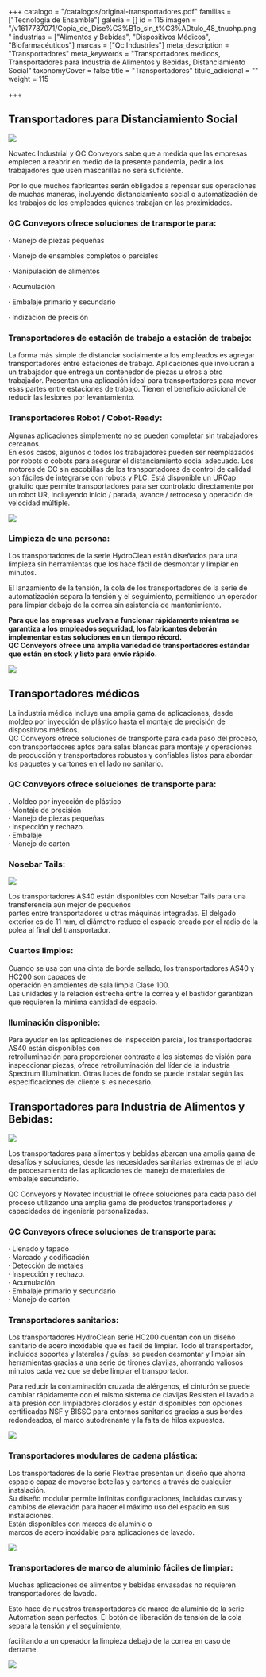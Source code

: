 +++
catalogo = "/catalogos/original-transportadores.pdf"
familias = ["Tecnología de Ensamble"]
galeria = []
id = 115
imagen = "/v1617737071/Copia_de_Dise%C3%B1o_sin_t%C3%ADtulo_48_tnuohp.png"
industrias = ["Alimentos y Bebidas", "Dispositivos Médicos", "Biofarmacéuticos"]
marcas = ["Qc Industries"]
meta_description = "Transportadores"
meta_keywords = "Transportadores médicos, Transportadores  para Industria de Alimentos y Bebidas, Distanciamiento Social"
taxonomyCover = false
title = "Transportadores"
titulo_adicional = ""
weight = 115

+++
## **Transportadores para Distanciamiento Social**

![](https://res.cloudinary.com/novatec/v1596828434/47f933a7-4ec0-46b2-ac3a-4331b0202171_jw0okb.png)

Novatec Industrial y QC Conveyors sabe que a medida que las empresas empiecen a reabrir en medio de la presente pandemia, pedir a los trabajadores que usen mascarillas no será suficiente.

Por lo que muchos fabricantes serán obligados a repensar sus operaciones de muchas maneras, incluyendo distanciamiento social o automatización de los trabajos de los empleados quienes trabajan en las proximidades.

### **QC Conveyors ofrece soluciones de transporte para:**

· Manejo de piezas pequeñas

· Manejo de ensambles completos o parciales

· Manipulación de alimentos

· Acumulación

· Embalaje primario y secundario

· Indización de precisión

### **Transportadores de estación de trabajo a estación de trabajo:**

La forma más simple de distanciar socialmente a los empleados es agregar transportadores entre estaciones de trabajo. Aplicaciones que involucran a un trabajador que entrega un contenedor de piezas u otros a otro trabajador. Presentan una aplicación ideal para transportadores para mover esas partes entre estaciones de trabajo. Tienen el beneficio adicional de reducir las lesiones por levantamiento.

### **Transportadores Robot / Cobot-Ready:**

Algunas aplicaciones simplemente no se pueden completar sin trabajadores cercanos.  
En esos casos, algunos o todos los trabajadores pueden ser reemplazados por robots o cobots para asegurar el distanciamiento social adecuado. Los motores de CC sin escobillas de los transportadores de control de calidad son fáciles de integrarse con robots y PLC. Está disponible un URCap gratuito que permite transportadores para ser controlado directamente por un robot UR, incluyendo inicio / parada, avance / retroceso y operación de velocidad múltiple.

![](https://res.cloudinary.com/novatec/v1596828569/1d8197d6-a1a9-4864-acff-6bb0fe1df88d_pwafgh.jpg)

### **Limpieza de una persona:**

Los transportadores de la serie HydroClean están diseñados para una limpieza sin herramientas que los hace fácil de desmontar y limpiar en minutos.

El lanzamiento de la tensión, la cola de los transportadores de la serie de automatización separa la tensión y el seguimiento, permitiendo un operador para limpiar debajo de la correa sin asistencia de mantenimiento.

**Para que las empresas vuelvan a funcionar rápidamente mientras se garantiza a los empleados seguridad, los fabricantes deberán implementar estas soluciones en un tiempo récord.  
QC Conveyors ofrece una amplia variedad de transportadores estándar que están en stock y listo para envío rápido.**

![](https://res.cloudinary.com/novatec/v1596755680/b3b71091-cd17-4835-a458-35efcd54735a_a4ane4.jpg)

## **Transportadores médicos**

La industria médica incluye una amplia gama de aplicaciones, desde moldeo por inyección de plástico hasta el montaje de precisión de dispositivos médicos.  
QC Conveyors ofrece soluciones de transporte para cada paso del proceso, con transportadores aptos para salas blancas para montaje y operaciones de producción y transportadores robustos y confiables listos para abordar los paquetes y cartones en el lado no sanitario.

### **QC Conveyors ofrece soluciones de transporte para:**

. Moldeo por inyección de plástico  
· Montaje de precisión  
· Manejo de piezas pequeñas  
· Inspección y rechazo.  
· Embalaje  
· Manejo de cartón

### **Nosebar Tails:**

![](https://res.cloudinary.com/novatec/v1596755965/d42663bd-61c2-4e69-a0c3-1a4cfd82697b_mrlmhy.jpg)

Los transportadores AS40 están disponibles con Nosebar Tails para una transferencia aún mejor de pequeños  
partes entre transportadores u otras máquinas integradas. El delgado exterior es de 11 mm, el diámetro reduce el espacio creado por el radio de la polea al final del transportador.

### **Cuartos limpios:**

Cuando se usa con una cinta de borde sellado, los transportadores AS40 y HC200 son capaces de  
operación en ambientes de sala limpia Clase 100.  
Las unidades y la relación estrecha entre la correa y el bastidor garantizan que requieren la mínima cantidad de espacio.

### **Iluminación disponible:**

Para ayudar en las aplicaciones de inspección parcial, los transportadores AS40 están disponibles con  
retroiluminación para proporcionar contraste a los sistemas de visión para inspeccionar piezas, ofrece retroiluminación del líder de la industria Spectrum Illumination. Otras luces de fondo se puede instalar según las especificaciones del cliente si es necesario.

## **Transportadores  para Industria de Alimentos y Bebidas:**

![](https://res.cloudinary.com/novatec/v1596756073/b693c0c2-d6b7-4e92-b140-69aab5a3e355_iejlzl.png)

Los transportadores para alimentos y bebidas abarcan una amplia gama de desafíos y soluciones, desde las necesidades sanitarias extremas de el lado de procesamiento de las aplicaciones de manejo de materiales de  
embalaje secundario.

QC Conveyors y Novatec Industrial le ofrece soluciones para cada paso del proceso utilizando una amplia gama de productos transportadores y capacidades de ingeniería personalizadas.

### **QC Conveyors ofrece soluciones de transporte para:**

· Llenado y tapado  
· Marcado y codificación  
· Detección de metales  
· Inspección y rechazo.  
· Acumulación  
· Embalaje primario y secundario  
· Manejo de cartón

### **Transportadores sanitarios:**

Los transportadores HydroClean serie HC200 cuentan con un diseño sanitario de acero inoxidable que es fácil de limpiar. Todo el transportador, incluidos soportes y laterales / guías: se pueden desmontar y limpiar sin herramientas gracias a una serie de tirones clavijas, ahorrando valiosos minutos cada vez que se debe limpiar el transportador.

Para reducir la contaminación cruzada de alérgenos, el cinturón se puede cambiar rápidamente con el mismo sistema de clavijas Resisten el lavado a alta presión con limpiadores clorados y están disponibles con opciones certificadas NSF y BISSC para entornos sanitarios gracias a sus bordes redondeados, el marco autodrenante y la falta de hilos expuestos.

![](https://res.cloudinary.com/novatec/v1596756177/2b206022-b0e9-4775-83cc-da0f73bb5cb8_r4vs1q.png)

### **Transportadores modulares de cadena plástica:**

Los transportadores de la serie Flextrac presentan un diseño que ahorra espacio capaz de moverse botellas y cartones a través de cualquier instalación.  
Su diseño modular permite infinitas configuraciones, incluidas curvas y cambios de elevación para hacer el máximo uso del espacio en sus instalaciones.  
Están disponibles con marcos de aluminio o  
marcos de acero inoxidable para aplicaciones de lavado.

![](https://res.cloudinary.com/novatec/v1596756250/6cb617ff-4e12-42c3-bfaf-570da4ac7dab_skwzat.jpg)

### **Transportadores de marco de aluminio fáciles de limpiar:**

Muchas aplicaciones de alimentos y bebidas envasadas no requieren transportadores de lavado.

Esto hace de nuestros transportadores de marco de aluminio de la serie Automation sean perfectos. El botón de liberación de tensión de la cola separa la tensión y el seguimiento,

facilitando a un operador la limpieza debajo de la correa en caso de derrame.

![](https://res.cloudinary.com/novatec/v1596756303/814ad01e-42ac-4ca1-be59-244fc3575c61_a5e0jc.png)